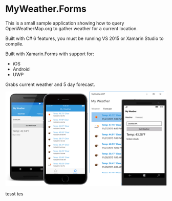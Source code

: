 MyWeather.Forms
===================

This is a small sample application showing how to query OpenWeatherMap.org to gather weather for a current location.

Built with C# 6 features, you must be running VS 2015 or Xamarin Studio to compile. 

Built with Xamarin.Forms with support for:
* iOS
* Android
* UWP

Grabs current weather and 5 day forecast.

![](Images/promo.png)

tesst
tes
